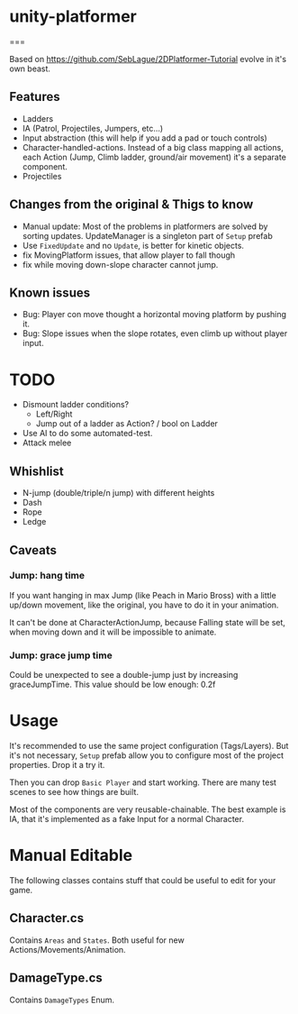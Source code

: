 # unity-platformer
===

Based on https://github.com/SebLague/2DPlatformer-Tutorial evolve
in it's own beast.

## Features
* Ladders
* IA (Patrol, Projectiles, Jumpers, etc...)
* Input abstraction (this will help if you add a pad or touch controls)
* Character-handled-actions. Instead of a big class mapping all actions,
each Action (Jump, Climb ladder, ground/air movement) it's a separate component.
* Projectiles

## Changes from the original & Thigs to know
* Manual update: Most of the problems in platformers are solved by
sorting updates. UpdateManager is a singleton part of `Setup` prefab
* Use `FixedUpdate` and no `Update`, is better for kinetic objects.
* fix MovingPlatform issues, that allow player to fall though
* fix while moving down-slope character cannot jump.


## Known issues

* Bug: Player con move thought a horizontal moving platform by pushing it.
* Bug: Slope issues when the slope rotates, even climb up without player input.

# TODO
* Dismount ladder conditions?
  * Left/Right
  * Jump out of a ladder as Action? / bool on Ladder
* Use AI to do some automated-test.
* Attack melee

## Whishlist
* N-jump (double/triple/n jump) with different heights
* Dash
* Rope
* Ledge


## Caveats

### Jump: hang time

If you want hanging in max Jump (like Peach in Mario Bross) with a little
up/down movement, like the original, you have to do it in your animation.

It can't be done at CharacterActionJump, because Falling state will be set,
when moving down and it will be impossible to animate.

### Jump: grace jump time

Could be unexpected to see a double-jump just by increasing graceJumpTime.
This value should be low enough: 0.2f

# Usage

It's recommended to use the same project configuration (Tags/Layers).
But it's not necessary, `Setup` prefab allow you to configure most of
the project properties. Drop it a try it.

Then you can drop `Basic Player` and start working.
There are many test scenes to see how things are built.

Most of the components are very reusable-chainable. The best example
is IA, that it's implemented as a fake Input for a normal Character.

# Manual Editable

The following classes contains stuff that could be useful to edit for your game.

## Character.cs

Contains `Areas` and `States`. Both useful for new Actions/Movements/Animation.

## DamageType.cs

Contains `DamageTypes` Enum.
